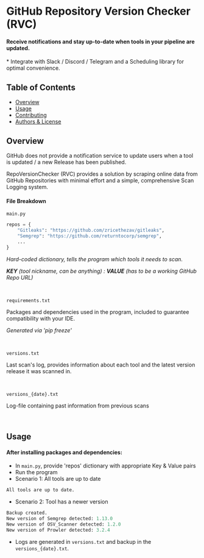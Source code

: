 # GitHub Repository Version Checker (RVC)
#### Receive notifications and stay up-to-date when tools in your pipeline are updated.

\* Integrate with Slack / Discord / Telegram and a Scheduling library for optimal convenience.

## Table of Contents

- [Overview](#overview)
- [Usage](#usage)
- [Contributing](#contributing)
- [Authors & License](#authors--license)

## Overview

GitHub does not provide a notification service to update users when a tool is updated / a new Release has been published.

RepoVersionChecker (RVC) provides a solution by scraping online data from GitHub Repositories with minimal effort and a simple, comprehensive Scan Logging system.

#### File Breakdown

`main.py`

```python
repos = {
    "Gitleaks": "https://github.com/zricethezav/gitleaks",
    "Semgrep": "https://github.com/returntocorp/semgrep",
    ...
}
```
<i> Hard-coded dictionary, tells the program which tools it needs to scan. 

**KEY** (tool nickname, can be anything) : **VALUE** (has to be a working GitHub Repo URL) </i>

<br>

`requirements.txt`

Packages and dependencies used in the program, included to guarantee compatibility with your IDE.

<i> Generated via 'pip freeze' </i>

<br>

`versions.txt`

Last scan's log, provides information about each tool and the latest version release it was scanned in.

<br>

`versions_{date}.txt` 

Log-file containing past information from previous scans

<br>

## Usage

#### After installing packages and dependencies:
* In `main.py`, provide 'repos' dictionary with appropriate Key & Value pairs
* Run the program
* Scenario 1: All tools are up to date
```python
All tools are up to date.
```
* Scenario 2: Tool has a newer version
```python
Backup created.
New version of Semgrep detected: 1.13.0
New version of OSV_Scanner detected: 1.2.0
New version of Prowler detected: 3.2.4
```
* Logs are generated in `versions.txt` and backup in the `versions_{date}.txt`.







